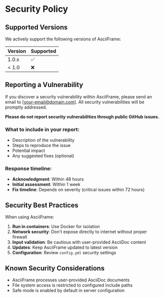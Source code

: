 # Security Policy

## Supported Versions

We actively support the following versions of AsciiFrame:

| Version | Supported          |
| ------- | ------------------ |
| 1.0.x   | :white_check_mark: |
| < 1.0   | :x:                |

## Reporting a Vulnerability

If you discover a security vulnerability within AsciiFrame, please send an email to [your-email@domain.com]. All security vulnerabilities will be promptly addressed.

**Please do not report security vulnerabilities through public GitHub issues.**

### What to include in your report:

- Description of the vulnerability
- Steps to reproduce the issue
- Potential impact
- Any suggested fixes (optional)

### Response timeline:

- **Acknowledgment**: Within 48 hours
- **Initial assessment**: Within 1 week
- **Fix timeline**: Depends on severity (critical issues within 72 hours)

## Security Best Practices

When using AsciiFrame:

1. **Run in containers**: Use Docker for isolation
2. **Network security**: Don't expose directly to internet without proper firewall
3. **Input validation**: Be cautious with user-provided AsciiDoc content
4. **Updates**: Keep AsciiFrame updated to latest version
5. **Configuration**: Review `config.yml` security settings

## Known Security Considerations

- AsciiFrame processes user-provided AsciiDoc documents
- File system access is restricted to configured include paths
- Safe mode is enabled by default in server configuration